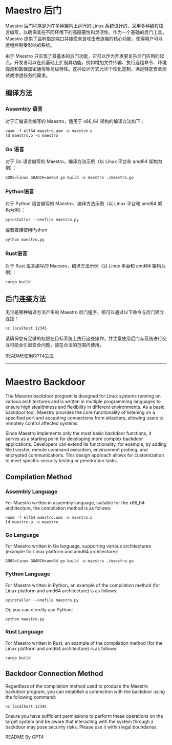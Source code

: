 # Maestro 后门

Maestro 后门程序是为在多种架构上运行的 Linux 系统设计的，采用多种编程语言编写，以确保其在不同环境下的高隐蔽性和灵活性。作为一个基础的后门工具，Maestro 提供了监听指定端口并接受来自攻击者连接的核心功能，使得用户可以远程控制受影响的系统。

由于 Maestro 只实现了最基本的后门功能，它可以作为开发更复杂后门应用的起点。开发者可以在此基础上扩展其功能，例如增加文件传输、执行远程命令、环境探测和数据加密通信等高级特性。这种设计方式允许个性化定制，满足特定安全测试或渗透任务的需求。

## 编译方法

### Assembly 语言

对于汇编语言编写的 Maestro，适用于 x86_64 架构的编译方法如下：

```shell
nasm -f elf64 maestro.asm -o maestro.o
ld maestro.o -o maestro
```

### Go 语言

对于 Go 语言编写的 Maestro，编译方法示例（以 Linux 平台和 amd64 架构为例）：

```shell
GOOS=linux GOARCH=amd64 go build -o maestro ./maestro.go
```

### Python语言

对于 Python 语言编写的 Maestro，编译方法示例（以 Linux 平台和 amd64 架构为例）：

```shell
pyinstaller --onefile maestro.py
```

或者直接使用Python

```shell
python maestro.py
```

### Rust语言

对于 Rust 语言编写的 Maestro，编译方法示例（以 Linux 平台和 amd64 架构为例）：

```shell
cargo build
```

## 后门连接方法

无论是哪种编译方法产生的 Maestro 后门程序，都可以通过以下命令与后门建立连接：

```shell
nc localhost 12345
```

请确保您有足够的权限在目标系统上执行这些操作，并注意使用后门与系统进行交互可能会引起安全问题，请在合法的范围内使用。

README使用GPT4生成

------

# Maestro Backdoor

The Maestro backdoor program is designed for Linux systems running on various architectures and is written in multiple programming languages to ensure high stealthiness and flexibility in different environments. As a basic backdoor tool, Maestro provides the core functionality of listening on a specified port and accepting connections from attackers, allowing users to remotely control affected systems.

Since Maestro implements only the most basic backdoor functions, it serves as a starting point for developing more complex backdoor applications. Developers can extend its functionality, for example, by adding file transfer, remote command execution, environment probing, and encrypted communications. This design approach allows for customization to meet specific security testing or penetration tasks.

## Compilation Method

### Assembly Language

For Maestro written in assembly language, suitable for the x86_64 architecture, the compilation method is as follows:

```shell
nasm -f elf64 maestro.asm -o maestro.o
ld maestro.o -o maestro
```

### Go Language

For Maestro written in Go language, supporting various architectures (example for Linux platform and amd64 architecture):

```shell
GOOS=linux GOARCH=amd64 go build -o maestro ./maestro.go
```

### Python Language

For Maestro written in Python, an example of the compilation method (for Linux platform and amd64 architecture) is as follows:

```shell
pyinstaller --onefile maestro.py
```

Or, you can directly use Python:

```shell
python maestro.py
```

### Rust Language

For Maestro written in Rust, an example of the compilation method (for the Linux platform and amd64 architecture) is as follows:

```shell
cargo build
```

## Backdoor Connection Method

Regardless of the compilation method used to produce the Maestro backdoor program, you can establish a connection with the backdoor using the following command:

```shell
nc localhost 12345
```

Ensure you have sufficient permissions to perform these operations on the target system and be aware that interacting with the system through a backdoor may pose security risks. Please use it within legal boundaries.

README By GPT4
